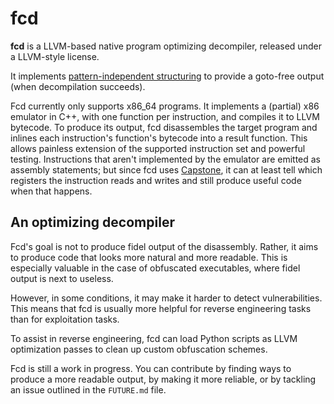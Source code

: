 # fcd

**fcd** is a LLVM-based native program optimizing decompiler, released under a LLVM-style license.

It implements [pattern-independent structuring][1] to provide a goto-free output
(when decompilation succeeds).

Fcd currently only supports x86_64 programs. It implements a (partial) x86
emulator in C++, with one function per instruction, and compiles it to LLVM
bytecode. To produce its output, fcd disassembles the target program and inlines
each instruction's function's bytecode into a result function. This allows
painless extension of the supported instruction set and powerful testing.
Instructions that aren't implemented by the emulator are emitted as assembly
statements; but since fcd uses [Capstone][2], it can at least tell which
registers the instruction reads and writes and still produce useful code when
that happens.

## An optimizing decompiler

Fcd's goal is not to produce fidel output of the disassembly. Rather, it aims to
produce code that looks more natural and more readable. This is especially
valuable in the case of obfuscated executables, where fidel output is next to
useless.

However, in some conditions, it may make it harder to detect vulnerabilities.
This means that fcd is usually more helpful for reverse engineering tasks than
for exploitation tasks.

To assist in reverse engineering, fcd can load Python scripts as LLVM
optimization passes to clean up custom obfuscation schemes.

Fcd is still a work in progress. You can contribute by finding ways to produce
a more readable output, by making it more reliable, or by tackling an issue
outlined in the `FUTURE.md` file.

  [1]: http://www.internetsociety.org/doc/no-more-gotos-decompilation-using-pattern-independent-control-flow-structuring-and-semantics
  [2]: https://github.com/aquynh/capstone
